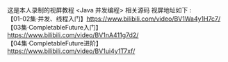 这是本人录制的视屏教程 <Java 并发编程> 相关源码
视屏地址如下 :
<br>
【01-02集·并发、线程入门】https://www.bilibili.com/video/BV1Wa4y1H7c7/
<br>
【03集·CompletableFuture入门】https://www.bilibili.com/video/BV1nA411g7d2/
<br>
【04集·CompletableFuture进阶】https://www.bilibili.com/video/BV1ui4y1T7xf/